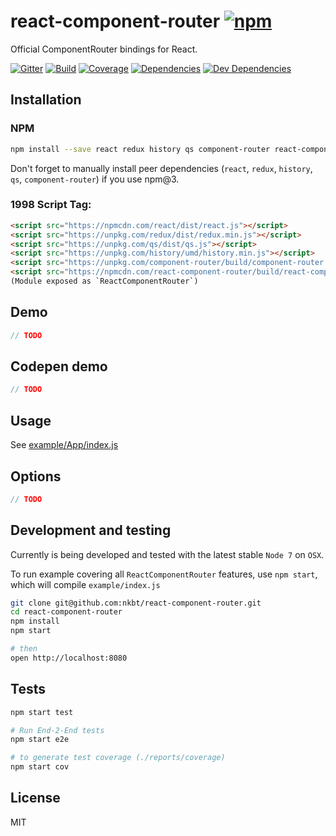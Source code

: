 # react-component-router [![npm](https://img.shields.io/npm/v/react-component-router.svg?style=flat-square)](https://www.npmjs.com/package/react-component-router)

Official ComponentRouter bindings for React.

[![Gitter](https://img.shields.io/gitter/room/nkbt/help.svg?style=flat-square)](https://gitter.im/nkbt/help)
[![Build](https://img.shields.io/circleci/project/in-flux/react-component-router.svg?style=flat-square)](https://circleci.com/gh/in-flux/react-component-router)
[![Coverage](https://img.shields.io/codecov/c/github/in-flux/react-component-router.svg?style=flat-square)](https://codecov.io/github/in-flux/react-component-router?branch=master)
[![Dependencies](https://img.shields.io/david/in-flux/react-component-router.svg?style=flat-square)](https://david-dm.org/in-flux/react-component-router)
[![Dev Dependencies](https://img.shields.io/david/dev/in-flux/react-component-router.svg?style=flat-square)](https://david-dm.org/in-flux/react-component-router#info=devDependencies)


## Installation

### NPM

```sh
npm install --save react redux history qs component-router react-component-router
```

Don't forget to manually install peer dependencies (`react`, `redux`, `history`, `qs`, `component-router`) if you use npm@3.


### 1998 Script Tag:
```html
<script src="https://npmcdn.com/react/dist/react.js"></script>
<script src="https://unpkg.com/redux/dist/redux.min.js"></script>
<script src="https://unpkg.com/qs/dist/qs.js"></script>
<script src="https://unpkg.com/history/umd/history.min.js"></script>
<script src="https://unpkg.com/component-router/build/component-router.min.js"></script>
<script src="https://npmcdn.com/react-component-router/build/react-component-router.min.js"></script>
(Module exposed as `ReactComponentRouter`)
```


## Demo

```js
// TODO
```

## Codepen demo

```js
// TODO
```


## Usage

See [example/App/index.js](example/App/index.js)


## Options

```js
// TODO
```


## Development and testing

Currently is being developed and tested with the latest stable `Node 7` on `OSX`.

To run example covering all `ReactComponentRouter` features, use `npm start`, which will compile `example/index.js`

```bash
git clone git@github.com:nkbt/react-component-router.git
cd react-component-router
npm install
npm start

# then
open http://localhost:8080
```

## Tests

```bash
npm start test

# Run End-2-End tests
npm start e2e

# to generate test coverage (./reports/coverage)
npm start cov
```

## License

MIT
